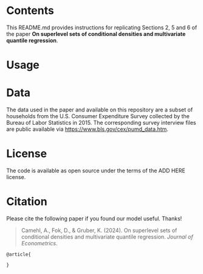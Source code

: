 <!--
License Batch:
[![License](https://img.shields.io/badge/License-Apache%202.0-blue.svg)](https://opensource.org/licenses/Apache-2.0)
-->

# Contents
This README.md provides instructions for replicating Sections 2, 5 and 6 of the paper **On superlevel sets of conditional densities and multivariate quantile regression**.

# Usage

# Data
The data used in the paper and available on this repository are a subset of households from the  U.S. Consumer Expenditure Survey collected by the Bureau of Labor Statistics in 2015. The corresponding survey interview files are public available via https://www.bls.gov/cex/pumd_data.htm. 
 
# License
The code is available as open source under the terms of the ADD HERE license.

# Citation
Please cite the following paper if you found our model useful. Thanks!

> Camehl, A., Fok, D., & Gruber, K. (2024). On superlevel sets of conditional densities and multivariate quantile regression. *Journal of Econometrics*. 

```
@article{

}
```

